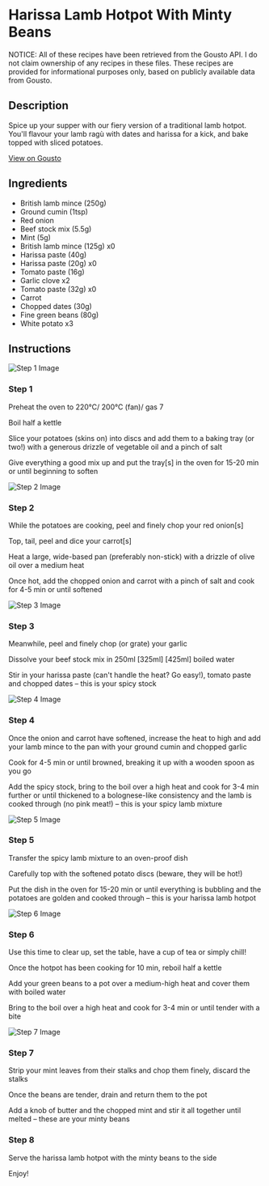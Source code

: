 # Harissa Lamb Hotpot With Minty Beans

NOTICE: All of these recipes have been retrieved from the Gousto API. I do not claim ownership of any recipes in these files. These recipes are provided for informational purposes only, based on publicly available data from Gousto.

## Description

Spice up your supper with our fiery version of a traditional lamb hotpot. You'll flavour your lamb ragù with dates and harissa for a kick, and bake topped with sliced potatoes.

[View on Gousto](https://www.gousto.co.uk/recipes/cookbook/harissa-lamb-hotpot-with-minty-beans)

## Ingredients

- British lamb mince (250g)
- Ground cumin (1tsp)
- Red onion
- Beef stock mix (5.5g)
- Mint (5g)
- British lamb mince (125g) x0
- Harissa paste (40g)
- Harissa paste (20g) x0
- Tomato paste (16g)
- Garlic clove x2
- Tomato paste (32g) x0
- Carrot
- Chopped dates (30g)
- Fine green beans (80g)
- White potato x3

## Instructions

![Step 1 Image](https://production-media.gousto.co.uk/cms/recipe-step-image/step-1-1580807020375-x200.jpg)

### Step 1

Preheat the oven to 220°C/ 200°C (fan)/ gas 7

Boil half a kettle

Slice your potatoes (skins on) into discs and add them to a baking tray (or two!) with a generous drizzle of vegetable oil and a pinch of salt

Give everything a good mix up and put the tray[s] in the oven for 15-20 min or until beginning to soften

![Step 2 Image](https://production-media.gousto.co.uk/cms/recipe-step-image/step-2-1580807026343-x200.jpg)

### Step 2

While the potatoes are cooking, peel and finely chop your red onion[s]

Top, tail, peel and dice your carrot[s]

Heat a large, wide-based pan (preferably non-stick) with a drizzle of olive oil over a medium heat

Once hot, add the chopped onion and carrot with a pinch of salt and cook for 4-5 min or until softened

![Step 3 Image](https://production-media.gousto.co.uk/cms/recipe-step-image/step-3-1580807031642-x200.jpg)

### Step 3

Meanwhile, peel and finely chop (or grate) your garlic

Dissolve your beef stock mix in 250ml <span class="text-purple">[325ml] </span><span class="text-danger">[425ml]</span> boiled water

Stir in your harissa paste (can't handle the heat? Go easy!), tomato paste and chopped dates – this is your spicy stock

![Step 4 Image](https://production-media.gousto.co.uk/cms/recipe-step-image/step-4-1580807036071-x200.jpg)

### Step 4

Once the onion and carrot have softened, increase the heat to high and add your lamb mince to the pan with your ground cumin and chopped garlic

Cook for 4-5 min or until browned, breaking it up with a wooden spoon as you go

Add the spicy stock, bring to the boil over a high heat and cook for 3-4 min further or until thickened to a bolognese-like consistency and the lamb is cooked through (no pink meat!) – this is your spicy lamb mixture

![Step 5 Image](https://production-media.gousto.co.uk/cms/recipe-step-image/step-5-1580807040338-x200.jpg)

### Step 5

Transfer the spicy lamb mixture to an oven-proof dish

Carefully top with the softened potato discs (beware, they will be hot!)

Put the dish in the oven for 15-20 min or until everything is bubbling and the potatoes are golden and cooked through – this is your harissa lamb hotpot

![Step 6 Image](https://production-media.gousto.co.uk/cms/recipe-step-image/step-6-1580807049139-x200.jpg)

### Step 6

Use this time to clear up, set the table, have a cup of tea or simply chill!

Once the hotpot has been cooking for 10 min, reboil half a kettle

Add your green beans to a pot over a medium-high heat and cover them with boiled water

Bring to the boil over a high heat and cook for 3-4 min or until tender with a bite

![Step 7 Image](https://production-media.gousto.co.uk/cms/recipe-step-image/step-7-1580807053263-x200.jpg)

### Step 7

Strip your mint leaves from their stalks and chop them finely, discard the stalks

Once the beans are tender, drain and return them to the pot

Add a knob of butter and the chopped mint and stir it all together until melted – these are your minty beans

### Step 8

Serve the harissa lamb hotpot with the minty beans to the side

Enjoy!

